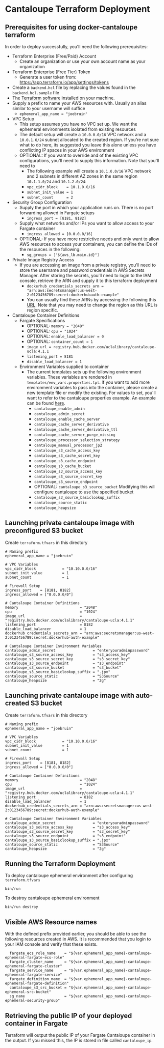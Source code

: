 # Cantaloupe Terraform Deployment

## Prerequisites for using docker-cantaloupe terraform
In order to deploy successfully, you'll need the following prerequisites:
  * Terraform Enterprise (Free/Paid) Account
    * Create an organization or use your own account name as your organization
  * Terraform Enterprise (Free Tier) Token
    * Generate a user token from: https://app.terraform.io/app/settings/tokens
  * Create a `backend.hcl` file by replacing the values found in the `backend.hcl.sample` file
  * The [Terraform software](https://www.terraform.io/downloads.html) installed on your machine.
  * Supply a prefix to name your AWS resources with. Usually an alias similar to your username will suffice
    * `ephemeral_app_name = "joebruin"`
  * VPC Setup
    * This setup assumes you have no VPC set up. We want the ephemeral environments isolated from existing resources
    * The default setup will create a `10.0.0.0/16` VPC network and a `10.0.1.0/24` subnet allocated to the created region. If you're not sure what to do here, its suggested you leave this alone unless you have conflicting IP spaces in your AWS environment
    * OPTIONAL: If you want to override and of the existing VPC configurations, you'll need to supply this information. Note that you'll need to 
      * The following example will create a `10.1.0.0/16` VPC network and 2 subnets in different AZ zones in the same region `10.1.1.0/24` and `10.1.2.0/24`:
      * `vpc_cidr_block    = 10.1.0.0/16`
      * `subnet_init_value = 1`
      * `subnet_count      = 2`
  * Security Group Configuration
    * Supply the port in which your application runs on. There is no port forwarding allowed in Fargate setups
      * `ingress_port = [8181, 8182]`
    * Supply what networks and/or IPs you want to allow access to your Fargate container
      * `ingress_allowed = [0.0.0.0/16]`
    * OPTIONAL: If you have more restrictive needs and only want to allow AWS resources to access your containers, you can define the IDs of the resources in the following:
      * `sg_groups = ["${aws_lb.main.id}"]`
  * Private Image Registry Access
    * If you are accessing an image from a private registry, you'll need to store the username and password credentials in AWS Secrets Manager. After storing the secrets, you'll need to login to the IAM console, retrieve the ARN and supply it to this terraform deployment
      * `dockerhub_credentials_secrets_arn = "arn:aws:secretsmanager:us-west-2:0123456789:secret:dockerhubauth-example"`
      * You can usually find these ARNs by accessing the following this [URL](https://us-east-1.console.aws.amazon.com/secretsmanager/home?region=us-east-1#/listSecrets). Note that you may need to change the region as this URL is region specific.
  * Cantaloupe Container Definitions
    * Fargate Specifications
      * OPTIONAL: `memory = "2048"`
      * OPTIONAL: `cpu = "1024"`
      * OPTIONAL: `enable_load_balancer = 0`
      * OPTIONAL: `container_count = 1`
      * `image_url = registry.hub.docker.com/uclalibrary/cantaloupe-ucla:4.1.1`
      * `listening_port = 8181`
      * `disable_load_balancer = 1`
    * Environment Variables supplied to container
      * The current templates sets up the following environment variables. These variables are rendered in `templates/env_vars.properties.tpl`. If you want to add more environment variables to pass into the container, please create a new template file or modify the existing. For values to set, you'll want to refer to the cantaloupe properties example. An example can be found [here](https://github.com/UCLALibrary/docker-cantaloupe/blob/master/configs/cantaloupe.properties.default-4.1.3).
        * `cantaloupe_enable_admin`
        * `cantaloupe_admin_secret`
        * `cantaloupe_enable_cache_server`
        * `cantaloupe_cache_server_derivative`
        * `cantaloupe_cache_server_derivative_ttl`
        * `cantaloupe_cache_server_purge_missing`
        * `cantaloupe_processor_selection_strategy`
        * `cantaloupe_manual_processor_jp2`
        * `cantaloupe_s3_cache_access_key`
        * `cantaloupe_s3_cache_secret_key`
        * `cantaloupe_s3_cache_endpoint`
        * `cantaloupe_s3_cache_bucket`
        * `cantaloupe_s3_source_access_key`
        * `cantaloupe_s3_source_secret_key`
        * `cantaloupe_s3_source_endpoint`
        * OPTIONAL: `cantaloupe_s3_source_bucket` Modifying this will configure cantaloupe to use the specified bucket
        * `cantaloupe_s3_source_basiclookup_suffix`
        * `cantaloupe_source_static`
        * `cantaloupe_heapsize`


## Launching private cantaloupe image with preconfigured S3 bucket
Create `terraform.tfvars` in this directory
```
# Naming prefix
ephemeral_app_name = "joebruin"

# VPC Variables
vpc_cidr_block            = "10.10.0.0/16"
subnet_init_value         = 1
subnet_count              = 1

# Firewall Setup
ingress_port    = [8181, 8182]
ingress_allowed = ["0.0.0.0/0"]

# Cantaloupe Container Definitions
memory                            = "2048"
cpu                               = "1024"
image_url                         = "registry.hub.docker.com/uclalibrary/cantaloupe-ucla:4.1.1"
listening_port                    = 8182
disable_load_balancer             = 1
dockerhub_credentials_secrets_arn = "arn:aws:secretsmanager:us-west-2:0123456789:secret:dockerhub-auth-example"

# Cantaloupe Container Environment Variables
cantaloupe_admin_secret                 = "enteryouradminpassword"
cantaloupe_s3_source_access_key         = "s3_access_key"
cantaloupe_s3_source_secret_key         = "s3_secret_key"
cantaloupe_s3_source_endpoint           = "s3_endpoint"
cantaloupe_s3_source_bucket             = "s3_bucket"
cantaloupe_s3_source_basiclookup_suffix = ".jpx"
cantaloupe_source_static                = "S3Source"
cantaloupe_heapsize                     = "2g"

```

## Launching private cantaloupe image with auto-created S3 bucket
Create `terraform.tfvars` in this directory
```
# Naming prefix
ephemeral_app_name = "joebruin"

# VPC Variables
vpc_cidr_block            = "10.10.0.0/16"
subnet_init_value         = 1
subnet_count              = 1

# Firewall Setup
ingress_port    = [8181, 8182]
ingress_allowed = ["0.0.0.0/0"]

# Cantaloupe Container Definitions
memory                            = "2048"
cpu                               = "1024"
image_url                         = "registry.hub.docker.com/uclalibrary/cantaloupe-ucla:4.1.1"
listening_port                    = 8182
disable_load_balancer             = 1
dockerhub_credentials_secrets_arn = "arn:aws:secretsmanager:us-west-2:0123456789:secret:dockerhub-auth-example"

# Cantaloupe Container Environment Variables
cantaloupe_admin_secret                 = "enteryouradminpassword"
cantaloupe_s3_source_access_key         = "s3_access_key"
cantaloupe_s3_source_secret_key         = "s3_secret_key"
cantaloupe_s3_source_endpoint           = "s3_endpoint"
cantaloupe_s3_source_basiclookup_suffix = ".jpx"
cantaloupe_source_static                = "S3Source"
cantaloupe_heapsize                     = "2g"

```

## Running the Terraform Deployment
To deploy cantaloupe ephemeral environment after configuring `terraform.tfvars`
```
bin/run
```

To destroy cantaloupe ephemeral environment
```
bin/run destroy
```

## Visible AWS Resource names
With the defined prefix provided earlier, you should be able to see the following resources created in AWS. It is recommended that you login to your IAM console and verify that these exists.
```
  fargate_ecs_role_name    = "${var.ephemeral_app_name}-cantaloupe-ephemeral-fargate-ecs-role"
  fargate_cluster_name     = "${var.ephemeral_app_name}-cantaloupe-ephemeral-fargate-cluster"
  fargate_service_name     = "${var.ephemeral_app_name}-cantaloupe-ephemeral-fargate-service"
  fargate_definition_name  = "${var.ephemeral_app_name}-cantaloupe-ephemeral-fargate-definition"
  cantaloupe_s3_src_bucket = "${var.ephemeral_app_name}-cantaloupe-ephemeral-src-bucket"
  sg_name                  = "${var.ephemeral_app_name}-cantaloupe-ephemeral-security-group"
```

## Retrieving the public IP of your deployed container in Fargate
Terraform will output the public IP of your Fargate Cantaloupe container in the output. If you missed this, the IP is stored in file called `cantaloupe_ip`.

